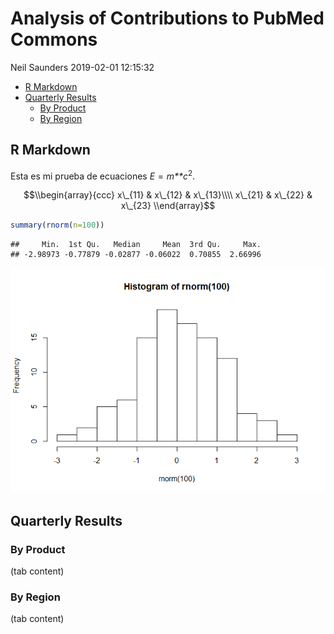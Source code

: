Analysis of Contributions to PubMed Commons
================
Neil Saunders
2019-02-01 12:15:32

-   [R Markdown](#r-markdown)
-   [Quarterly Results](#quarterly-results)
    -   [By Product](#by-product)
    -   [By Region](#by-region)

R Markdown
----------

Esta es mi prueba de ecuaciones *E* = *m**c*<sup>2</sup>.

$$\\begin{array}{ccc}
x\_{11} & x\_{12} & x\_{13}\\\\
x\_{21} & x\_{22} & x\_{23}
\\end{array}$$

``` r
summary(rnorm(n=100))
```

    ##     Min.  1st Qu.   Median     Mean  3rd Qu.     Max. 
    ## -2.98973 -0.77879 -0.02877 -0.06022  0.70855  2.66996

![](miprueba1_files/figure-markdown_github/pressure-1.png)

Quarterly Results
-----------------

### By Product

(tab content)

### By Region

(tab content)
